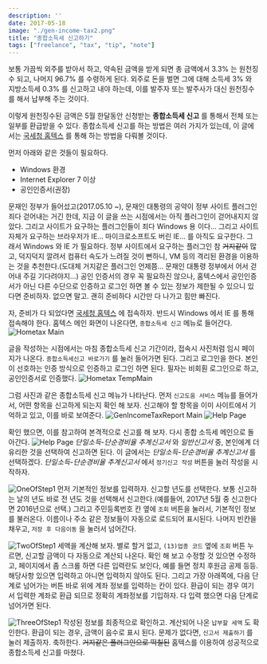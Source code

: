 ```yaml
---
description: ''
date: 2017-05-18
image: "./gen-income-tax2.png"
title: "종합소득세 신고하기"
tags: ["freelance", "tax", "tip", "note"]
---
```

보통 가끔씩 외주를 받아서 하고, 약속된 금액을 받게 되면 총 금액에서 3.3% 는 원천징수 되고, 나머지 96.7% 를 수령하게 된다.
외주로 돈을 벌면 그에 대해 소득세 3% 와 지방소득세 0.3% 를 신고하고 내야 하는데, 이를 발주자 또는 발주사가 대신 원천징수를 해서 납부해 주는 것이다.

이렇게 원천징수된 금액은 5월 한달동안 신청받는 **종합소득세 신고** 를 통해서 전체 또는 일부를 환급받을 수 있다.
종합소득세 신고를 하는 방법은 여러 가지가 있는데, 이 글에서는 [국세청 홈텍스](https://www.hometax.go.kr) 를 통해 하는 방법을 다뤄볼 것이다.

먼저 아래와 같은 것들이 필요하다.

- Windows 환경
- Internet Explorer 7 이상
- 공인인증서(권장)

문재인 정부가 들어섰고(2017.05.10 ~), 문재인 대통령의 공약이 정부 사이트 플러그인 죄다 걷어내는 거긴 한데, 지금 이 글을 쓰는 시점에서는 아직 플러그인이 걷어내지지 않았다. 그리고 사이트가 요구하는 플러그인들이 죄다 Windows 용 이다... 그리고 사이트 자체가 요구하는 브라우저가 IE... 마이크로소프트도 버린 IE... 를 아직도 요구한다. 그래서 Windows 와 IE 가 필요하다. 정부 사이트에서 요구하는 플러그인 참 ~~거지같이~~ 많고, 덕지덕지 깔려서 컴퓨터 속도가 느려질 것이 뻔하니, VM 등의 격리된 환경을 이용하는 것을 추천한다.(도대체 거지같은 플러그인 언제쯤... 문재인 대통령 정부에서 어서 걷어내 주길 기다려야지...) 공인 인증서의 경우 꼭 필요하진 않으나, 홈텍스에서 공인인증서가 아닌 다른 수단으로 인증하고 로그인 하면 볼 수 있는 정보가 제한될 수 있으니 있다면 준비하자. 없으면 말고. 괜히 준비하다 시간만 다 나가고 힘만 빠진다.

자, 준비가 다 되었다면 [국세청 홈텍스](https://www.hometax.go.kr) 에 접속하자. 반드시 Windows 에서 IE 를 통해 접속해야 한다.
홈텍스 메인 화면이 나온다면, `종합소득세 신고` 메뉴로 들어간다.
![Hometax Main](https://sukso96100.github.io/blogimgs/gen-income-tax0.png)

글을 작성하는 시점에서는 마침 종합소득세 신고 기간이라, 접속시 사진처럼 임시 페이지가 나온다. `종합소득세신고 바로가기` 를 눌러 들어가면 된다.
그리고 로그인을 한다. 본인이 선호하는 인증 방식으로 인증하고 로그인 하면 된다. 필자는 비회훤 로그인으로 하고, 공인인증서로 인증했다.
![Hometax TempMain](https://sukso96100.github.io/blogimgs/gen-income-tax1.png)

그럼 사진과 같은 종합소득세 신고 메뉴가 나타난다.
먼저 `신고도움 서비스` 메뉴를 들어가서, 어떤 항목을 신고하게 되는지 확인 해 보자. 신고해야 할 항목을 이미 사이트에서 기억하고 있고, 이를 바로 보여준다.
![GenIncomeTaxReport Main](https://sukso96100.github.io/blogimgs/gen-income-tax2.png)
![Help Page](https://sukso96100.github.io/blogimgs/gen-income-tax3.png)

확인 했으면, 이를 참고하여 본격적으로 신고를 해 보자. 다시 종합 소득세 메인으로 돌아간다.
![Help Page](https://sukso96100.github.io/blogimgs/gen-income-tax4.png)
*단일소득-단순경비율 추계신고서* 와 *일반신고서* 중, 본인에계 더 유리한 것을 선택하여 신고하면 된다.
이 글에서는 *단일소득-단순경비율 추계신고서* 를 선택하겠다. *단일소득-단순경비율 추계신고서* 에서 `정기신고 작성` 버튼을 눌러 작성을 시작하자.

![OneOfStep1](https://sukso96100.github.io/blogimgs/gen-income-tax5.png)
먼저 기본적인 정보를 입력하자. 신고할 년도를 선택한다. 보통 신고하는 날의 년도 바로 전 년도 것을 선택해서 신고한다.(예를들어, 2017년 5월 중 신고한다면 2016년으로 선택.) 그리고 주민등록번호 칸 옆에 `조회` 버튼을 눌러서, 기본적인 정보를 불러온다. 이름이나 주소 같은 정보들이 자동으로 로드되어 표시된다. 나머지 빈칸을 채우고, `저장 후 다음이동` 을 눌러서 넘어간다.

![TwoOfStep1](https://sukso96100.github.io/blogimgs/gen-income-tax6.png)
세액을 계산해 보자. 별로 할거 없고, `(13)업종 코드` 옆에 `조회` 버튼 누르면, 신고할 금액이 다 자동으로 계산되 나온다. 확인 해 보고 수정할 것 있으면 수정하고, 페이지에서 좀 스크롤 하면 다른 입력란도 보인다, 예를 들면 정치 후원금 공제 등등. 해당사항 있으면 입력하고 아니면 입력하지 않아도 된다. 그리고 가장 아래쪽에, 다음 단계로 넘어가는 버튼 바로 위에 계좌 정보를 입력하는 칸이 있다. 환급이 되는 경우 여기서 입력한 계좌로 환급 되므로 정확히 계좌정보를 기입하자. 다 입력 했으면 다음 단계로 넘어가면 된다.

![ThreeOfStep1](https://sukso96100.github.io/blogimgs/gen-income-tax7.png)
작성된 정보를 최종적으로 확인하고. 계산되어 나온 `납부할 세액` 도 확인한다. 환급이 되는 경우, 금액이 음수로 표시 된다.
문제가 없다면, `신고서 제출하기` 를 눌러 제출하자. 축하한다. ~~거지같은 플러그인으로 떡칠된~~ 홈텍스를 이용하여 성공적으로 종합소득세 신고를 마쳤다.
